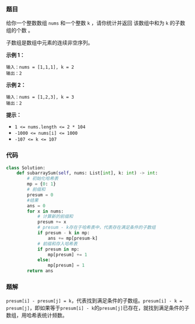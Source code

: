 ### 题目

给你一个整数数组 `nums` 和一个整数 `k` ，请你统计并返回 该数组中和为 `k` 的子数组的个数 。

子数组是数组中元素的连续非空序列。

**示例 1：**

```
输入：nums = [1,1,1], k = 2
输出：2
```

**示例 2：**

```
输入：nums = [1,2,3], k = 3
输出：2
``` 

**提示：**

- `1 <= nums.length <= 2 * 104`
- `-1000 <= nums[i] <= 1000`
- `-107 <= k <= 107`

### 代码

```python
class Solution:
    def subarraySum(self, nums: List[int], k: int) -> int:
        # 初始化哈希表
        mp = {0: 1}
        # 前缀和
        presum = 0
        #结果
        ans = 0
        for x in nums:
            # 计算新的前缀和
            presum += x
            # presum - k存在于哈希表中，代表存在满足条件的子数组
            if presum - k in mp:
                ans += mp[presum-k]
            # 前缀和存入哈希表
            if presum in mp:
                mp[presum] += 1
            else:
                mp[presum] = 1
        return ans

```

### 题解

`presum[i] - presum[j] = k`，代表找到满足条件的子数组。`presum[i] - k = presum[j]`，即如果等于`presum[i] - k`的`presum[j]`已存在，就找到满足条件的子数组，用哈希表统计频数。